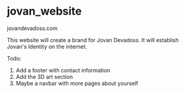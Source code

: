 # jovan_website
jovandevadoss.com

This website will create a brand for Jovan Devadoss. It will establish Jovan's Identity on the internet. 

Todo:
1. Add a footer with contact information 
2. Add the 3D art section 
3. Maybe a navbar with more pages about yourself


